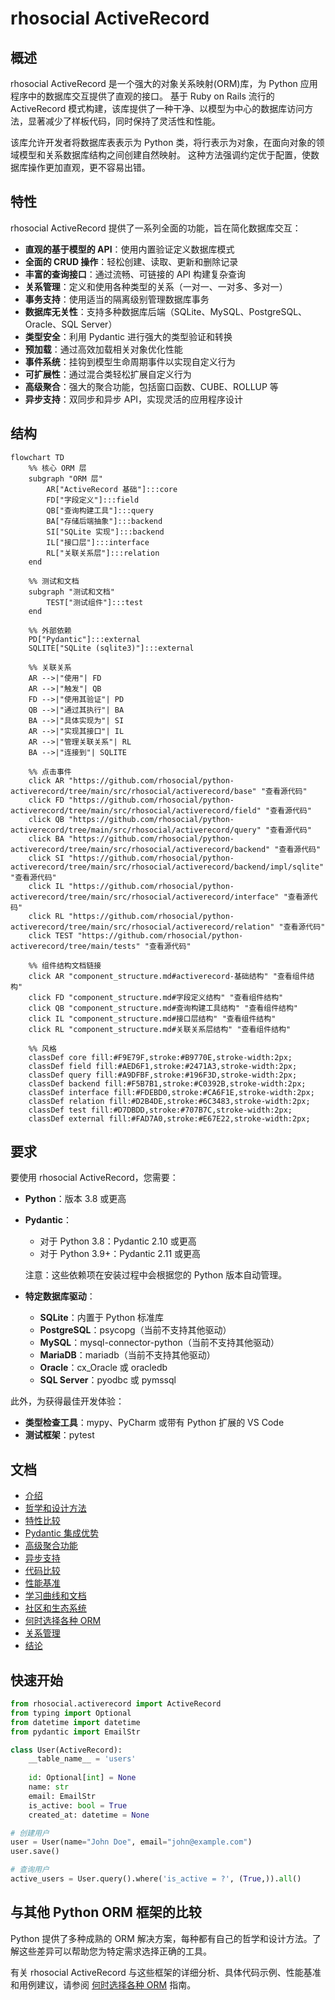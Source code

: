 # rhosocial ActiveRecord

## 概述

rhosocial ActiveRecord 是一个强大的对象关系映射(ORM)库，为 Python 应用程序中的数据库交互提供了直观的接口。
基于 Ruby on Rails 流行的 ActiveRecord 模式构建，该库提供了一种干净、以模型为中心的数据库访问方法，显著减少了样板代码，同时保持了灵活性和性能。

该库允许开发者将数据库表表示为 Python 类，将行表示为对象，在面向对象的领域模型和关系数据库结构之间创建自然映射。
这种方法强调约定优于配置，使数据库操作更加直观，更不容易出错。

## 特性

rhosocial ActiveRecord 提供了一系列全面的功能，旨在简化数据库交互：

- **直观的基于模型的 API**：使用内置验证定义数据库模式
- **全面的 CRUD 操作**：轻松创建、读取、更新和删除记录
- **丰富的查询接口**：通过流畅、可链接的 API 构建复杂查询
- **关系管理**：定义和使用各种类型的关系（一对一、一对多、多对一）
- **事务支持**：使用适当的隔离级别管理数据库事务
- **数据库无关性**：支持多种数据库后端（SQLite、MySQL、PostgreSQL、Oracle、SQL Server）
- **类型安全**：利用 Pydantic 进行强大的类型验证和转换
- **预加载**：通过高效加载相关对象优化性能
- **事件系统**：挂钩到模型生命周期事件以实现自定义行为
- **可扩展性**：通过混合类轻松扩展自定义行为
- **高级聚合**：强大的聚合功能，包括窗口函数、CUBE、ROLLUP 等
- **异步支持**：双同步和异步 API，实现灵活的应用程序设计

## 结构

```mermaid
flowchart TD
    %% 核心 ORM 层
    subgraph "ORM 层"
        AR["ActiveRecord 基础"]:::core
        FD["字段定义"]:::field
        QB["查询构建工具"]:::query
        BA["存储后端抽象"]:::backend
        SI["SQLite 实现"]:::backend
        IL["接口层"]:::interface
        RL["关联关系层"]:::relation
    end

    %% 测试和文档
    subgraph "测试和文档"
        TEST["测试组件"]:::test
    end

    %% 外部依赖
    PD["Pydantic"]:::external
    SQLITE["SQLite (sqlite3)"]:::external

    %% 关联关系
    AR -->|"使用"| FD
    AR -->|"触发"| QB
    FD -->|"使用其验证"| PD
    QB -->|"通过其执行"| BA
    BA -->|"具体实现为"| SI
    AR -->|"实现其接口"| IL
    AR -->|"管理关联关系"| RL
    BA -->|"连接到"| SQLITE

    %% 点击事件
    click AR "https://github.com/rhosocial/python-activerecord/tree/main/src/rhosocial/activerecord/base" "查看源代码"
    click FD "https://github.com/rhosocial/python-activerecord/tree/main/src/rhosocial/activerecord/field" "查看源代码"
    click QB "https://github.com/rhosocial/python-activerecord/tree/main/src/rhosocial/activerecord/query" "查看源代码"
    click BA "https://github.com/rhosocial/python-activerecord/tree/main/src/rhosocial/activerecord/backend" "查看源代码"
    click SI "https://github.com/rhosocial/python-activerecord/tree/main/src/rhosocial/activerecord/backend/impl/sqlite" "查看源代码"
    click IL "https://github.com/rhosocial/python-activerecord/tree/main/src/rhosocial/activerecord/interface" "查看源代码"
    click RL "https://github.com/rhosocial/python-activerecord/tree/main/src/rhosocial/activerecord/relation" "查看源代码"
    click TEST "https://github.com/rhosocial/python-activerecord/tree/main/tests" "查看源代码"
    
    %% 组件结构文档链接
    click AR "component_structure.md#activerecord-基础结构" "查看组件结构"
    click FD "component_structure.md#字段定义结构" "查看组件结构"
    click QB "component_structure.md#查询构建工具结构" "查看组件结构"
    click IL "component_structure.md#接口层结构" "查看组件结构"
    click RL "component_structure.md#关联关系层结构" "查看组件结构"

    %% 风格
    classDef core fill:#F9E79F,stroke:#B9770E,stroke-width:2px;
    classDef field fill:#AED6F1,stroke:#2471A3,stroke-width:2px;
    classDef query fill:#A9DFBF,stroke:#196F3D,stroke-width:2px;
    classDef backend fill:#F5B7B1,stroke:#C0392B,stroke-width:2px;
    classDef interface fill:#FDEBD0,stroke:#CA6F1E,stroke-width:2px;
    classDef relation fill:#D2B4DE,stroke:#6C3483,stroke-width:2px;
    classDef test fill:#D7DBDD,stroke:#707B7C,stroke-width:2px;
    classDef external fill:#FAD7A0,stroke:#E67E22,stroke-width:2px;
```

## 要求

要使用 rhosocial ActiveRecord，您需要：

- **Python**：版本 3.8 或更高
- **Pydantic**：
  - 对于 Python 3.8：Pydantic 2.10 或更高
  - 对于 Python 3.9+：Pydantic 2.11 或更高
  
  注意：这些依赖项在安装过程中会根据您的 Python 版本自动管理。

- **特定数据库驱动**：
  - **SQLite**：内置于 Python 标准库
  - **PostgreSQL**：psycopg（当前不支持其他驱动）
  - **MySQL**：mysql-connector-python（当前不支持其他驱动）
  - **MariaDB**：mariadb（当前不支持其他驱动）
  - **Oracle**：cx_Oracle 或 oracledb
  - **SQL Server**：pyodbc 或 pymssql

此外，为获得最佳开发体验：

- **类型检查工具**：mypy、PyCharm 或带有 Python 扩展的 VS Code
- **测试框架**：pytest

## 文档

- [介绍](docs/introduction.md)
- [哲学和设计方法](docs/philosophy.md)
- [特性比较](docs/features.md)
- [Pydantic 集成优势](docs/pydantic-integration.md)
- [高级聚合功能](docs/aggregation.md)
- [异步支持](docs/async-support.md)
- [代码比较](docs/code-comparison.md)
- [性能基准](docs/performance.md)
- [学习曲线和文档](docs/learning-curve.md)
- [社区和生态系统](docs/community.md)
- [何时选择各种 ORM](docs/when-to-choose.md)
- [关系管理](docs/relationships.md)
- [结论](docs/conclusion.md)

## 快速开始

```python
from rhosocial.activerecord import ActiveRecord
from typing import Optional
from datetime import datetime
from pydantic import EmailStr

class User(ActiveRecord):
    __table_name__ = 'users'
    
    id: Optional[int] = None
    name: str
    email: EmailStr
    is_active: bool = True
    created_at: datetime = None

# 创建用户
user = User(name="John Doe", email="john@example.com")
user.save()

# 查询用户
active_users = User.query().where('is_active = ?', (True,)).all()
```

## 与其他 Python ORM 框架的比较

Python 提供了多种成熟的 ORM 解决方案，每种都有自己的哲学和设计方法。了解这些差异可以帮助您为特定需求选择正确的工具。

有关 rhosocial ActiveRecord 与这些框架的详细分析、具体代码示例、性能基准和用例建议，请参阅 [何时选择各种 ORM](docs/when-to-choose.md) 指南。